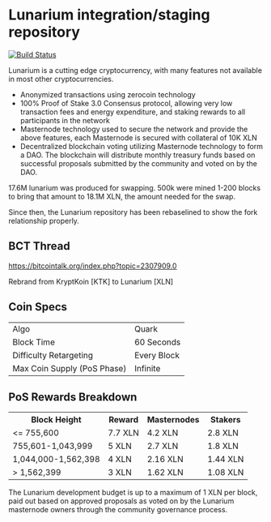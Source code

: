 Lunarium integration/staging repository
=====================================

[![Build Status](https://travis-ci.org/lunariumproject/Lunarium.svg?branch=master)](https://travis-ci.org/lunariumproject/Lunarium)

Lunarium is a cutting edge cryptocurrency, with many features not available in most other cryptocurrencies.
- Anonymized transactions using zerocoin technology
- 100% Proof of Stake 3.0 Consensus protocol, allowing very low transaction fees and energy expenditure, and staking rewards to all participants in the network
- Masternode technology used to secure the network and provide the above features, each Masternode is secured
  with collateral of 10K XLN
- Decentralized blockchain voting utilizing Masternode technology to form a DAO. The blockchain will distribute monthly treasury funds based on successful proposals submitted by the community and voted on by the DAO.

17.6M lunarium was produced for swapping. 500k were mined 1-200 blocks to bring that amount to 18.1M XLN, the amount needed for the swap.

Since then, the Lunarium repository has been rebaselined to show the fork relationship properly.

## BCT Thread ##

https://bitcointalk.org/index.php?topic=2307909.0

Rebrand from KryptKoin [KTK] to Lunarium [XLN]

## Coin Specs ##
<table>
<tr><td>Algo</td><td>Quark</td></tr>
<tr><td>Block Time</td><td>60 Seconds</td></tr>
<tr><td>Difficulty Retargeting</td><td>Every Block</td></tr>
<tr><td>Max Coin Supply (PoS Phase)</td><td>Infinite</td></tr>
</table>

## PoS Rewards Breakdown ##

<table>
<th>Block Height</th><th>Reward</th><th>Masternodes</th><th>Stakers</th>
<tr><td><= 755,600</td><td>7.7 XLN</td><td>4.2 XLN</td><td>2.8 XLN</td></tr>
<tr><td>755,601-1,043,999</td><td>5 XLN</td><td>2.7 XLN</td><td>1.8 XLN</td></tr>
<tr><td>1,044,000-1,562,398</td><td>4 XLN</td><td>2.16 XLN</td><td>1.44 XLN</td></tr>
<tr><td>> 1,562,399</td><td>3 XLN</td><td>1.62 XLN</td><td>1.08 XLN</td></tr>
</table>

The Lunarium development budget is up to a maximum of 1 XLN per block, paid out based on approved proposals as voted on by the Lunarium masternode owners through the community governance process.
